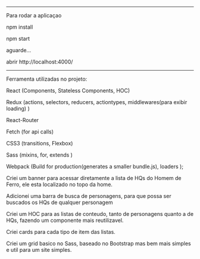 ----
Para rodar a aplicaçao

npm install

npm start

aguarde...

abrir http://localhost:4000/

----

Ferramenta utilizadas no projeto:

React (Components, Stateless Components, HOC)

Redux (actions, selectors, reducers, actiontypes, middlewares(para exibir loading) )

React-Router

Fetch (for api calls)

CSS3 (transitions, Flexbox)

Sass (mixins, for, extends )


Webpack (Build for production(generates a smaller bundle.js), loaders );



Criei um banner para acessar diretamente a lista de HQs do Homem de Ferro, ele esta localizado no topo da home.

Adicionei uma barra de busca de personagens, para que possa ser buscados os HQs de qualquer personagem

Criei um HOC para as listas de conteudo, tanto de personagens quanto a de HQs, fazendo um componente mais reutilizavel.

Criei cards para cada tipo de item das listas.

Criei um grid basico no Sass, baseado no Bootstrap mas bem mais simples e util para um site simples.
